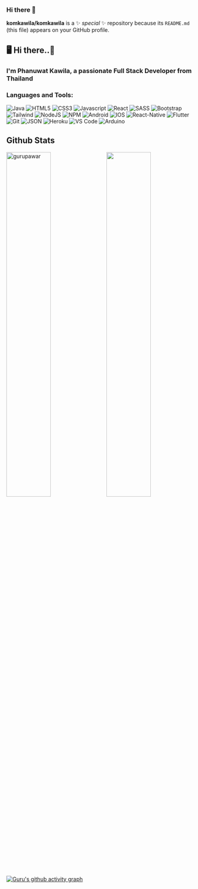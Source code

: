 ### Hi there 👋

**komkawila/komkawila** is a ✨ _special_ ✨ repository because its `README.md` (this file) appears on your GitHub profile.

## 🖥 Hi there..👋

<h3>I'm Phanuwat Kawila, a passionate Full Stack Developer from Thailand</h3>

<h3 align="left">Languages and Tools:</h3>
<p> 
 <img alt="Java" src="https://img.shields.io/badge/java-%23ED8B00.svg?style=for-the-badge&logo=java&logoColor=white"/>	
 <img alt="HTML5" src="https://img.shields.io/badge/html5-%23E34F26.svg?style=for-the-badge&logo=html5&logoColor=white" />
 <img alt="CSS3" src="https://img.shields.io/badge/css3-%231572B6.svg?style=for-the-badge&logo=css3&logoColor=white" />
 <img alt="Javascript" src="https://img.shields.io/badge/javascript-%23323330.svg?style=for-the-badge&logo=javascript&logoColor=%23F7DF1E"/>	
 <img alt="React" src="https://img.shields.io/badge/react-%2320232a.svg?style=for-the-badge&logo=react&logoColor=%2361DAFB"/>
  <img alt="SASS" src="https://img.shields.io/badge/SASS-hotpink.svg?style=for-the-badge&logo=SASS&logoColor=white"/>
 <img alt="Bootstrap" src="https://img.shields.io/badge/Bootstrap-563D7C?style=for-the-badge&logo=bootstrap&logoColor=white"/>
 <img alt="Tailwind" src="https://img.shields.io/badge/Tailwind_CSS-38B2AC?style=for-the-badge&logo=tailwind-css&logoColor=white"/>
 <img alt="NodeJS" src="https://img.shields.io/badge/Node.js-339933?style=for-the-badge&logo=nodedotjs&logoColor=white"/>
 <img alt="NPM" src="https://img.shields.io/badge/NPM-%23000000.svg?style=for-the-badge&logo=npm&logoColor=white"/>
 <img alt="Android" src="https://img.shields.io/badge/android-339933?style=for-the-badge&logo=android&logoColor=green"/>
 <img alt="IOS" src="https://img.shields.io/badge/ios-000000?style=for-the-badge&logoColor=white"/>
 <img alt="React-Native" src="https://img.shields.io/badge/react%20native-%2320232a?style=for-the-badge&logo=react&logoColor=2361DAFB"/>
 <img alt="Flutter" src="https://img.shields.io/badge/flutter-%2320232a?style=for-the-badge&logo=flutter&logoColor=blue"/>
	
 <img alt="Git" src="https://img.shields.io/badge/git-%23F05033.svg?style=for-the-badge&logo=git&logoColor=white"/>	
 <img alt="JSON" src="https://img.shields.io/badge/json-5E5C5C?style=for-the-badge&logo=json&logoColor=white"/>	

 <img alt="Heroku" src="https://img.shields.io/badge/Heroku-430098?style=for-the-badge&logo=heroku&logoColor=white"/>	
 <img alt="VS Code" src="https://img.shields.io/badge/Visual%20Studio%20Code-0078d7.svg?style=for-the-badge&logo=visual-studio-code&logoColor=white"/>
 <img alt="Arduino" src="https://img.shields.io/badge/arduino-FFFFFF?style=for-the-badge&logo=arduino&logoColor=38B2AC"/>
	
</p>


## Github Stats
<p>
  <img src="https://github-readme-stats.vercel.app/api/top-langs/?username=komkawila&layout=compact&theme=white" alt="gurupawar" width=48%" >
  <img src="https://github-readme-stats.vercel.app/api?username=komkawila&&show_icons=true&theme=graywhite" align="right" width="48%">
</p>


[![Guru's github activity graph](https://activity-graph.herokuapp.com/graph?username=gurupawar&theme=xcode)](https://git.io/gurupawar)


